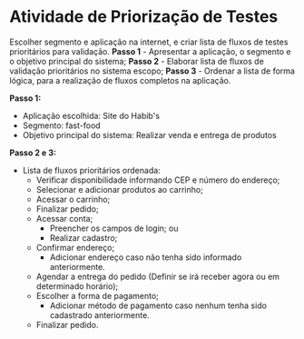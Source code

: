 # Atividade de Priorização de Testes
Escolher segmento e aplicação na internet, e criar lista de fluxos de testes prioritários para validação.
**Passo 1** - Apresentar a aplicação, o segmento e o objetivo principal do sistema;
**Passo 2** - Elaborar lista de fluxos de validação prioritários no sistema escopo;
**Passo 3** - Ordenar a lista de forma lógica, para a realização de fluxos completos na aplicação.

**Passo 1:**
- Aplicação escolhida: Site do Habib's
- Segmento: fast-food
- Objetivo principal do sistema: Realizar venda e entrega de produtos

**Passo 2 e 3:**
- Lista de fluxos prioritários ordenada:
    - Verificar disponibilidade informando CEP e número do endereço;
    - Selecionar e adicionar produtos ao carrinho;
    - Acessar o carrinho;
    - Finalizar pedido;
    - Acessar conta;
        - Preencher os campos de login;
        ou
        - Realizar cadastro;
    - Confirmar endereço;
        - Adicionar endereço caso não tenha sido informado anteriormente.
    - Agendar a entrega do pedido (Definir se irá receber agora ou em determinado horário);
    - Escolher a forma de pagamento;
        - Adicionar método de pagamento caso nenhum tenha sido cadastrado anteriormente.
    - Finalizar pedido.